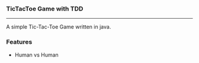 ### TicTacToe Game with TDD
---

A simple Tic-Tac-Toe Game written in java.

### Features

* Human vs Human